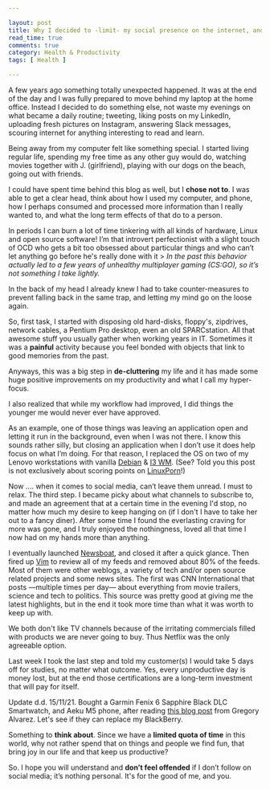 ```yaml
---

layout: post
title: Why I decided to -limit- my social presence on the internet, and why I think this will be good for the both of us
read_time: true
comments: true
category: Health & Productivity
tags: [ Health ]

---
```

A few years ago something totally unexpected happened. It was at the end of the day and I was fully prepared to move behind my laptop at the home office. Instead I decided to do something else, not waste my evenings on what became a daily routine; tweeting, liking posts on my LinkedIn, uploading fresh pictures on Instagram, answering Slack messages, scouring internet for anything interesting to read and learn.

Being away from my computer felt like something special. I started living regular life, spending my free time as any other guy would do, watching movies together with J. (girlfriend), playing with our dogs on the beach, going out with friends. 

I could have spent time behind this blog as well, but I **chose not to**. I was able to get a clear head, think about how I used my computer, and phone, how I perhaps consumed and processed more information than I really wanted to, and what the long term effects of that do to a person.

In periods I can burn a lot of time tinkering with all kinds of hardware, Linux and open source software! I’m that introvert perfectionist with a slight touch of OCD who gets a bit too obsessed about particular things and who can’t let anything go before he's really done with it > *In the past this behavior actually led to a few years of unhealthy multiplayer gaming (CS:GO), so it’s not something I take lightly.* 

In the back of my head I already knew I had to take counter-measures to prevent falling back in the same trap, and letting my mind go on the loose again. 

So, first task, I started with disposing old hard-disks, floppy's, zipdrives, network cables, a Pentium Pro desktop, even an old SPARCstation. All that awesome stuff you usually gather when working years in IT. Sometimes it was a **painful** activity because you feel bonded with objects that link to good memories from the past. 

Anyways, this was a big step in **de-cluttering** my life and it has made some huge positive improvements on my productivity and what I call my hyper-focus. 

I also realized that while my workflow had improved, I did things the younger me would never ever have approved. 

As an example, one of those things was leaving an application open and letting it run in the background, even when I was not there. I know this sounds rather silly, but closing an application when I don’t use it does help focus on what I’m doing. For that reason, I replaced the OS on two of my Lenovo workstations with vanilla [Debian](https://www.debian.org/) & [I3 WM](https://i3wm.org/). (See? Told you this post is not exclusively about scoring points on [LinuxPorn](https://www.reddit.com/r/LinuxPorn/)!)

Now .... when it comes to social media, can’t leave them unread. I must to relax. 
The third step. I became picky about what channels to subscribe to, and made an agreement that at a certain time in the evening I'd stop, no matter how much my desire to keep hanging on (if I don't I have to take her out to a fancy diner). After some time I found the everlasting craving for more was gone, and I truly enjoyed the nothingness, loved all that time I now had on my hands more than anything. 

I eventually launched [Newsboat](https://newsboat.org/), and closed it after a quick glance. Then fired up [Vim](https://www.vim.org/download.php/) to review all of my feeds and removed about 80% of the feeds. Most of them were other weblogs, a variety of tech and/or open source related projects and some news sites. The first was CNN International that posts —multiple times per day— about everything from movie trailers, science and tech to politics. This source was pretty good at giving me the latest highlights, but in the end it took more time than what it was worth to keep up with.

We both don't like TV channels because of the irritating commercials filled with products we are never going to buy. Thus Netflix was the only agreeable option.

Last week I took the last step and told my customer(s) I would take 5 days off for studies, no matter what outcome. Yes, every unproductive day is money lost, but at the end those certifications are a long-term investment that will pay for itself.

Update d.d. 15/11/21. Bought a Garmin Fenix 6 Sapphire Black DLC Smartwatch, and Aeku M5 phone, after reading [this blog post](https://www.alvarez.io/posts/living-like-it-s-99/) from Gregory Alvarez. Let's see if they can replace my BlackBerry.

Something to **think about**. Since we have a **limited quota of time** in this world, why not rather spend that on things and people we find fun, that bring joy in our life and that keep us productive?

So. I hope you will understand and **don’t feel offended** if I don’t follow on social media; it’s nothing personal. It's for the good of me, and you.

